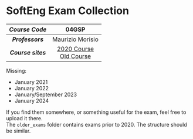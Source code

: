 # SoftEng Exam Collection

| *Course Code* | 04GSP |
| :---------: | :---------: |
| ***Professors*** | Maurizio Morisio |
| ***Course sites***   | [2020 Course](https://softeng.polito.it/courses/04GSP/) <br>  [Old Course](https://softeng.polito.it/courses/01GSP/) |

Missing:
- January 2021
- January 2022
- January/September 2023
- January 2024

If you find them somewhere, or something useful for the exam, feel free to upload it there. <br>
The `older_exams` folder contains exams prior to 2020. The structure should be similar.
